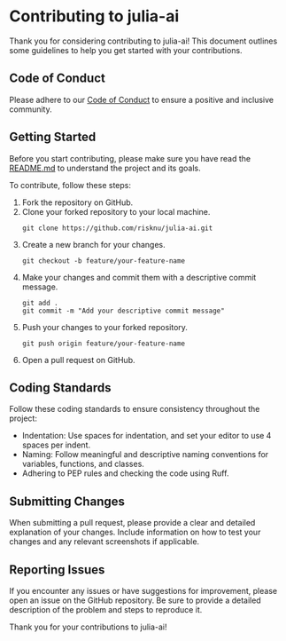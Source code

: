 # Contributing to julia-ai
Thank you for considering contributing to julia-ai! This document outlines some guidelines to help you get started with your contributions.

## Code of Conduct
Please adhere to our [Code of Conduct](CODE_OF_CONDUCT.md) to ensure a positive and inclusive community.

## Getting Started
Before you start contributing, please make sure you have read the [README.md](README.md) to understand the project and its goals.

To contribute, follow these steps:
1. Fork the repository on GitHub.
2. Clone your forked repository to your local machine.
    ```
    git clone https://github.com/risknu/julia-ai.git
    ```
3. Create a new branch for your changes.
    ```
    git checkout -b feature/your-feature-name
    ```
4. Make your changes and commit them with a descriptive commit message.
    ```
    git add .
    git commit -m "Add your descriptive commit message"
    ```
5. Push your changes to your forked repository.
    ```
    git push origin feature/your-feature-name
    ```
6. Open a pull request on GitHub.

## Coding Standards
Follow these coding standards to ensure consistency throughout the project:
- Indentation: Use spaces for indentation, and set your editor to use 4 spaces per indent.
- Naming: Follow meaningful and descriptive naming conventions for variables, functions, and classes.
- Adhering to PEP rules and checking the code using Ruff.

## Submitting Changes
When submitting a pull request, please provide a clear and detailed explanation of your changes. Include information on how to test your changes and any relevant screenshots if applicable.

## Reporting Issues
If you encounter any issues or have suggestions for improvement, please open an issue on the GitHub repository. Be sure to provide a detailed description of the problem and steps to reproduce it.

Thank you for your contributions to julia-ai!
